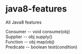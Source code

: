 # java8-features
All Java8 features

Consumer --  void consume(obj)<br/>
Supplier --  obj supply()<br/>
Function --  obj map(obj)<br/>
Predicate --   boolean test(condition)<br/>
